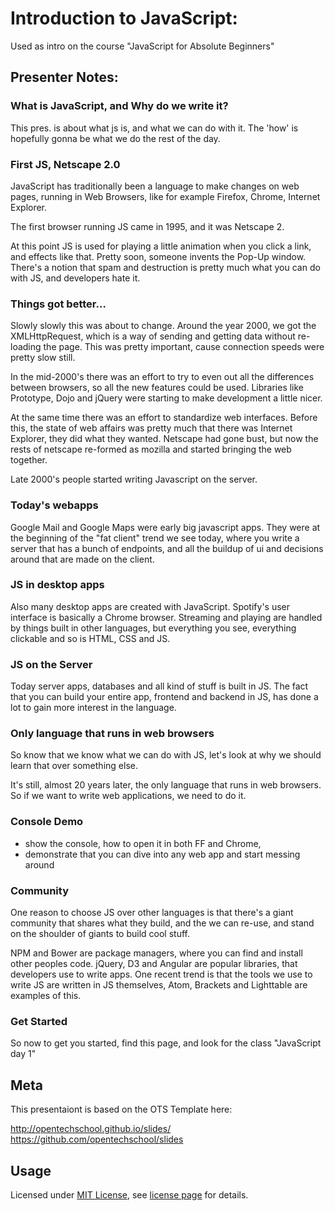 Introduction to JavaScript:
====

Used as intro on the course "JavaScript for Absolute Beginners"

Presenter Notes:
------

### What is JavaScript, and Why do we write it?

This pres. is about what js is, and what we can do with it. The 'how' is hopefully gonna be what we do the rest of the day.

### First JS, Netscape 2.0

JavaScript has traditionally been a language to make changes on web pages, running in Web Browsers, like for example Firefox, Chrome, Internet Explorer. 

The first browser running JS came in 1995, and it was Netscape 2. 

At this point JS is used for playing a little animation when you click a link, and effects like that. Pretty soon, someone invents the Pop-Up window. There's a notion that spam and destruction is pretty much what you can do with JS, and developers hate it.

### Things got better…

Slowly slowly this was about to change. Around the year 2000, we got the XMLHttpRequest, which is a way of sending and getting data without re-loading the page. This was pretty important, cause connection speeds were pretty slow still.

In the mid-2000's there was an effort to try to even out all the differences between browsers, so all the new features could be used. Libraries like Prototype, Dojo and jQuery were starting to make development a little nicer.

At the same time there was an effort to standardize web interfaces. Before this, 
the state of web affairs was pretty much that there was Internet Explorer, they did what they wanted. Netscape had gone bust, but now the rests of netscape re-formed as mozilla and started bringing the web together.

Late 2000's people started writing Javascript on the server. 

### Today's webapps

Google Mail and Google Maps were early big javascript apps. They were at the beginning of the "fat client" trend we see today, where you write a server that has a bunch of endpoints, and all the buildup of ui and decisions around that are made on the client.

### JS in desktop apps

Also many desktop apps are created with JavaScript. Spotify's user interface is basically a Chrome browser. Streaming and playing are handled by things built in other languages, but everything you see, everything clickable and so is HTML, CSS and JS.

### JS on the Server

Today server apps, databases and all kind of stuff is built in JS. The fact that you can build your entire app, frontend and backend in JS, has done a lot to gain more interest in the language.

### Only language that runs in web browsers

So know that we know what we can do with JS, let's look at why we should learn that over something else.

It's still, almost 20 years later, the only language that runs in web browsers. So if we want to write web applications, we need to do it.

### Console Demo

* show the console, how to open it in both FF and Chrome, 
* demonstrate that you can dive into any web app and start messing around

### Community

One reason to choose JS over other languages is that there's a giant community that shares what they build, and the we can re-use, and stand on the shoulder of giants to build cool stuff. 

NPM and Bower are package managers, where you can find and install other peoples code.
jQuery, D3 and Angular are popular libraries, that developers use to write apps.
One recent trend is that the tools we use to write JS are written in JS themselves, Atom, Brackets and Lighttable are examples of this.

### Get Started

So now to get you started, find this page, and look for the class "JavaScript day 1"

Meta
----
This presentaiont is based on the OTS Template here:

http://opentechschool.github.io/slides/
https://github.com/opentechschool/slides

Usage
----
Licensed under [MIT License](http://en.wikipedia.org/wiki/MIT_License), see [license page](shower/wiki/License-En) for details.
